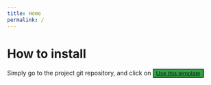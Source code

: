 ```yaml
---
title: Home
permalink: /
---
```


<h1>How to install</h1>
Simply go to the project git repository, and click on <button style="background-color: #2ea243" type="button"><a href="https://github.com/tsukasaroot/Light">Use this template</a></button>
